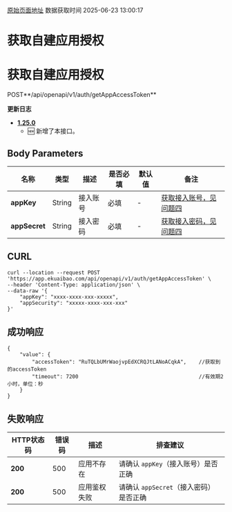 [原始页面地址](https://docs.ekuaibao.com/docs/open-api/getting-started/auth-getAppAccessToken)
数据获取时间 2025-06-23 13:00:17

# 获取自建应用授权

# 获取自建应用授权  
  
POST**/api/openapi/v1/auth/getAppAccessToken**

**更新日志**

  * [**1.25.0**](/updateLog/update-log#1250)
    * 🆕 新增了本接口。



## Body Parameters​

名称| 类型| 描述| 是否必填| 默认值| 备注  
---|---|---|---|---|---  
**appKey**|  String| 接入账号| 必填| -| [获取接入账号，见问题四](/docs/open-api/getting-started/question-answer#%E9%97%AE%E9%A2%98%E5%9B%9B)  
**appSecret**|  String| 接入密码| 必填| -| [获取接入密码，见问题四](/docs/open-api/getting-started/question-answer#%E9%97%AE%E9%A2%98%E5%9B%9B)  
  
## CURL​
    
    
    curl --location --request POST 'https://app.ekuaibao.com/api/openapi/v1/auth/getAppAccessToken' \  
    --header 'Content-Type: application/json' \  
    --data-raw '{  
        "appKey": "xxxx-xxxx-xxx-xxxxx",  
        "appSecurity": "xxxxx-xxxx-xxx-xxx"  
    }'  
    

## 成功响应​
    
    
    {  
        "value": {  
            "accessToken": "RuTQLbUMrWaojvpEdXCRQJtLANoACqkA",    //获取到的accessToken  
            "timeout": 7200                                       //有效期2小时，单位：秒  
        }  
    }  
    

## 失败响应​

HTTP状态码| 错误码| 描述| 排查建议  
---|---|---|---  
**200**|  500| 应用不存在| 请确认 `appKey`（接入账号）是否正确  
**200**|  500| 应用鉴权失败| 请确认 `appSecret`（接入密码）是否正确
